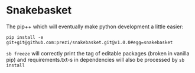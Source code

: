 Snakebasket
===============

The pip++ which will eventually make python development a little easier:

`pip install -e git+git@github.com:prezi/snakebasket.git@v1.0.0#egg=snakebasket`

`sb freeze` will correctly print the tag of editable packages (broken in vanilla pip)
and requirements.txt-s in dependencies will also be processed by `sb install`
